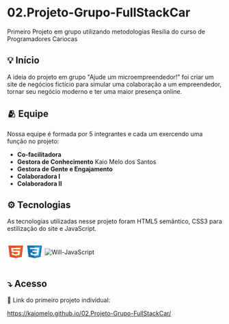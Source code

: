 # 02.Projeto-Grupo-FullStackCar
Primeiro Projeto em grupo utilizando metodologias Resilia do curso de Programadores Cariocas

 ## 💡 Início 

A ideia do projeto em grupo "Ajude um microempreendedor!" foi criar um site de negócios fictício para simular uma colaboração a um empreendedor, tornar seu negócio moderno e ter uma maior presença online. 

## 🫂 Equipe

Nossa equipe é formada por 5 integrantes e cada um exercendo uma função no projeto:

<ul>
  <li><strong>Co-facilitadora</strong></li>
  <li><strong>Gestora
de Conhecimento</strong> Kaio Melo dos Santos</li>
  <li><strong>Gestora de
Gente e Engajamento</strong></li>
  <li><strong>Colaboradora I</strong></li>
  <li><strong>Colaboradora II</strong></li>
</ul>

## ⚙ Tecnologias

As tecnologias utilizadas nesse projeto foram HTML5 semântico, CSS3 para estilização do site e JavaScript.
<div style="display: inline_block"><br>
<img align="center" alt="Will-HTML" height="30" width="40" src="https://raw.githubusercontent.com/devicons/devicon/master/icons/html5/html5-original.svg">
<img align="center" alt="Will-CSS" height="30" width="40" src="https://raw.githubusercontent.com/devicons/devicon/master/icons/css3/css3-original.svg">
<img align="center" alt="Will-JavaScript" height="30" width="40" src="https://cdn.jsdelivr.net/gh/devicons/devicon/icons/javascript/javascript-original.svg" />
</div><br>

## ⤵ Acesso

📌 Link do primeiro projeto individual:

https://kaiomelo.github.io/02.Projeto-Grupo-FullStackCar/
